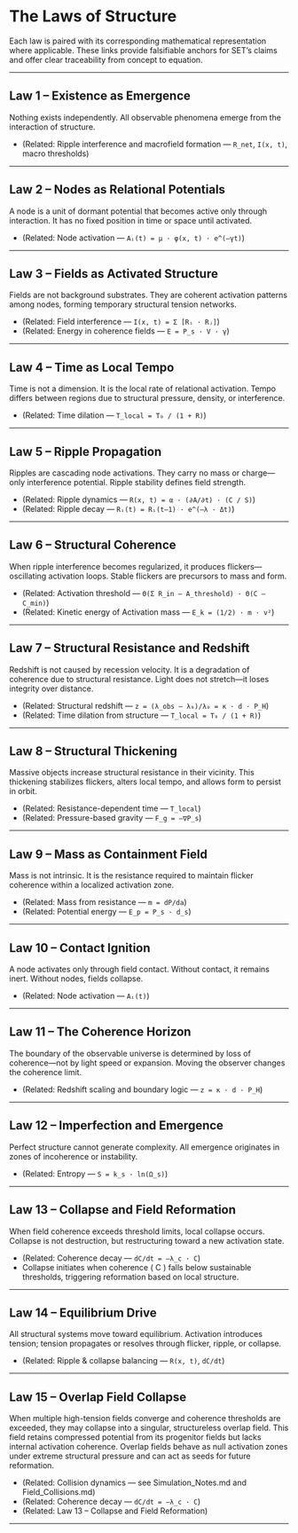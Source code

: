 
# The Laws of Structure

Each law is paired with its corresponding mathematical representation where applicable. These links provide falsifiable anchors for SET’s claims and offer clear traceability from concept to equation.

---

## Law 1 – Existence as Emergence
Nothing exists independently. All observable phenomena emerge from the interaction of structure.

- (Related: Ripple interference and macrofield formation — `R_net`, `I(x, t)`, macro thresholds)

---

## Law 2 – Nodes as Relational Potentials
A node is a unit of dormant potential that becomes active only through interaction. It has no fixed position in time or space until activated.

- (Related: Node activation — `Aᵢ(t) = μ · φ(x, t) · e^(–γt)`)

---

## Law 3 – Fields as Activated Structure
Fields are not background substrates. They are coherent activation patterns among nodes, forming temporary structural tension networks.

- (Related: Field interference — `I(x, t) = Σ [Rᵢ · Rⱼ]`)
- (Related: Energy in coherence fields — `E = P_s · V · γ`)

---

## Law 4 – Time as Local Tempo
Time is not a dimension. It is the local rate of relational activation. Tempo differs between regions due to structural pressure, density, or interference.

- (Related: Time dilation — `T_local = T₀ / (1 + R)`)

---

## Law 5 – Ripple Propagation
Ripples are cascading node activations. They carry no mass or charge—only interference potential. Ripple stability defines field strength.

- (Related: Ripple dynamics — `R(x, t) = α · (∂A/∂t) · (C / S)`)
- (Related: Ripple decay — `Rᵢ(t) = Rᵢ(t–1) · e^(–λ · Δt)`)

---

## Law 6 – Structural Coherence
When ripple interference becomes regularized, it produces flickers—oscillating activation loops. Stable flickers are precursors to mass and form.

- (Related: Activation threshold — `Θ(Σ R_in – A_threshold) · Θ(C – C_min)`)
- (Related: Kinetic energy of Activation mass — `E_k = (1/2) · m · v²`)

---

## Law 7 – Structural Resistance and Redshift
Redshift is not caused by recession velocity. It is a degradation of coherence due to structural resistance. Light does not stretch—it loses integrity over distance.

- (Related: Structural redshift — `z = (λ_obs – λ₀)/λ₀ = κ · d · P_H`)
- (Related: Time dilation from structure — `T_local = T₀ / (1 + R)`)

---

## Law 8 – Structural Thickening
Massive objects increase structural resistance in their vicinity. This thickening stabilizes flickers, alters local tempo, and allows form to persist in orbit.

- (Related: Resistance-dependent time — `T_local`)
- (Related: Pressure-based gravity — `F_g = –∇P_s`)

---

## Law 9 – Mass as Containment Field
Mass is not intrinsic. It is the resistance required to maintain flicker coherence within a localized activation zone.

- (Related: Mass from resistance — `m = dP/da`)
- (Related: Potential energy — `E_p = P_s · d_s`)

---

## Law 10 – Contact Ignition
A node activates only through field contact. Without contact, it remains inert. Without nodes, fields collapse.

- (Related: Node activation — `Aᵢ(t)`)

---

## Law 11 – The Coherence Horizon
The boundary of the observable universe is determined by loss of coherence—not by light speed or expansion. Moving the observer changes the coherence limit.

- (Related: Redshift scaling and boundary logic — `z = κ · d · P_H`)

---

## Law 12 – Imperfection and Emergence
Perfect structure cannot generate complexity. All emergence originates in zones of incoherence or instability.

- (Related: Entropy — `S = k_s · ln(Ω_s)`)

---

## Law 13 – Collapse and Field Reformation
When field coherence exceeds threshold limits, local collapse occurs. Collapse is not destruction, but restructuring toward a new activation state.

- (Related: Coherence decay — `dC/dt = –λ_c · C`)
- Collapse initiates when coherence \( C \) falls below sustainable thresholds, triggering reformation based on local structure.

---

## Law 14 – Equilibrium Drive
All structural systems move toward equilibrium. Activation introduces tension; tension propagates or resolves through flicker, ripple, or collapse.

- (Related: Ripple & collapse balancing — `R(x, t)`, `dC/dt`)

---

## Law 15 – Overlap Field Collapse  
When multiple high-tension fields converge and coherence thresholds are exceeded, they may collapse into a singular, structureless overlap field. This field retains compressed potential from its progenitor fields but lacks internal activation coherence. Overlap fields behave as null activation zones under extreme structural pressure and can act as seeds for future reformation.

- (Related: Collision dynamics — see Simulation_Notes.md and Field_Collisions.md)
- (Related: Coherence decay — `dC/dt = –λ_c · C`)
- (Related: Law 13 – Collapse and Field Reformation)

---

